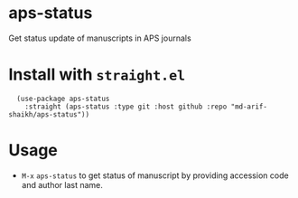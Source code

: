 # aps-status
Get status update of manuscripts in APS journals

# Install with `straight.el`
```emacs-lisp
  (use-package aps-status
    :straight (aps-status :type git :host github :repo "md-arif-shaikh/aps-status"))
```

# Usage
- `M-x` `aps-status` to get status of manuscript by providing accession code and author last name.

